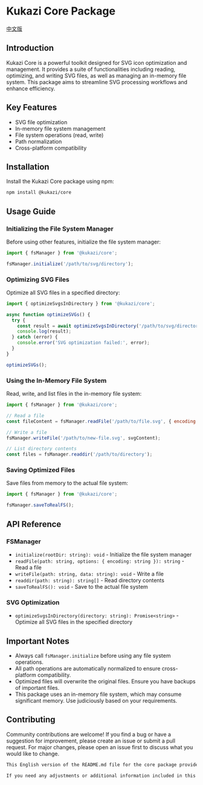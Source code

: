 # Kukazi Core Package

[中文版](./README.zh-CN.md)

## Introduction

Kukazi Core is a powerful toolkit designed for SVG icon optimization and management. It provides a suite of functionalities including reading, optimizing, and writing SVG files, as well as managing an in-memory file system. This package aims to streamline SVG processing workflows and enhance efficiency.

## Key Features

- SVG file optimization
- In-memory file system management
- File system operations (read, write)
- Path normalization
- Cross-platform compatibility

## Installation

Install the Kukazi Core package using npm:

```bash
npm install @kukazi/core
```

## Usage Guide

### Initializing the File System Manager

Before using other features, initialize the file system manager:

```js
import { fsManager } from '@kukazi/core';

fsManager.initialize('/path/to/svg/directory');
```

### Optimizing SVG Files

Optimize all SVG files in a specified directory:

```js
import { optimizeSvgsInDirectory } from '@kukazi/core';

async function optimizeSVGs() {
  try {
    const result = await optimizeSvgsInDirectory('/path/to/svg/directory');
    console.log(result);
  } catch (error) {
    console.error('SVG optimization failed:', error);
  }
}

optimizeSVGs();
```

### Using the In-Memory File System

Read, write, and list files in the in-memory file system:

```js
import { fsManager } from '@kukazi/core';

// Read a file
const fileContent = fsManager.readFile('/path/to/file.svg', { encoding: 'utf8' });

// Write a file
fsManager.writeFile('/path/to/new-file.svg', svgContent);

// List directory contents
const files = fsManager.readdir('/path/to/directory');
```

### Saving Optimized Files

Save files from memory to the actual file system:

```js
import { fsManager } from '@kukazi/core';

fsManager.saveToRealFS();
```

## API Reference

### FSManager

- `initialize(rootDir: string): void` - Initialize the file system manager
- `readFile(path: string, options: { encoding: string }): string` - Read a file
- `writeFile(path: string, data: string): void` - Write a file
- `readdir(path: string): string[]` - Read directory contents
- `saveToRealFS(): void` - Save to the actual file system

### SVG Optimization

- `optimizeSvgsInDirectory(directory: string): Promise<string>` - Optimize all SVG files in the specified directory

## Important Notes

- Always call `fsManager.initialize` before using any file system operations.
- All path operations are automatically normalized to ensure cross-platform compatibility.
- Optimized files will overwrite the original files. Ensure you have backups of important files.
- This package uses an in-memory file system, which may consume significant memory. Use judiciously based on your requirements.

## Contributing

Community contributions are welcome! If you find a bug or have a suggestion for improvement, please create an issue or submit a pull request. For major changes, please open an issue first to discuss what you would like to change.

```txt
This English version of the README.md file for the core package provides a comprehensive overview of the package's functionality, installation instructions, usage examples, API reference, and important notes. It maintains the structure of the original document while omitting the license section as per your preference.

If you need any adjustments or additional information included in this document, please let me know, and I'll be happy to make the necessary changes.
```

